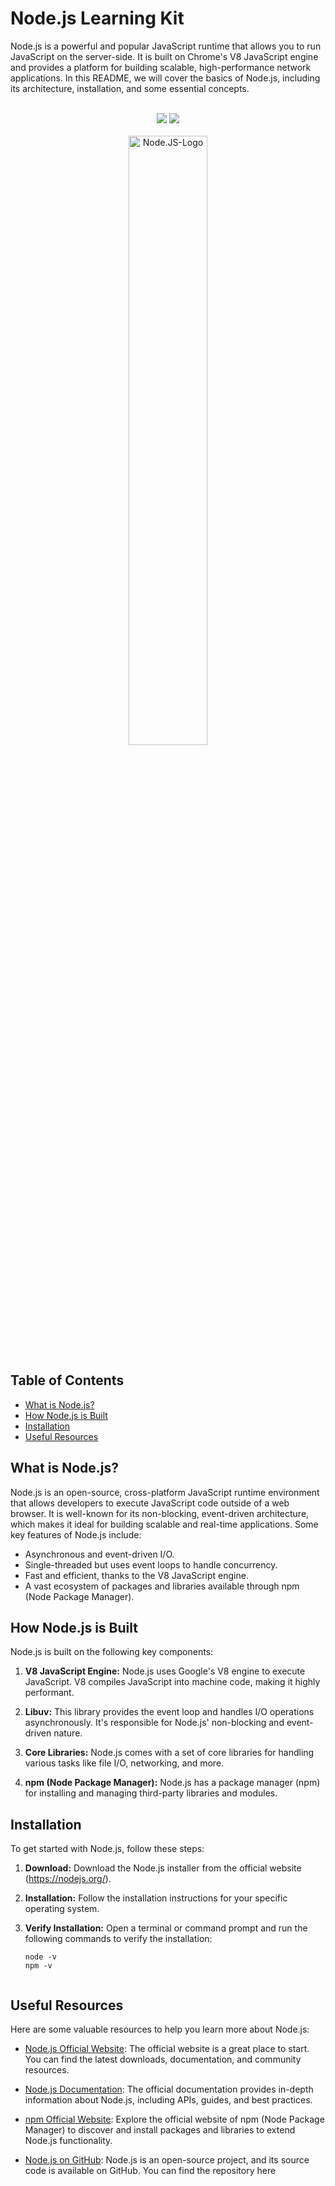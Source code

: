 # Node.js Learning Kit

Node.js is a powerful and popular JavaScript runtime that allows you to run JavaScript on the server-side. It is built on Chrome's V8 JavaScript engine and provides a platform for building scalable, high-performance network applications. In this README, we will cover the basics of Node.js, including its architecture, installation, and some essential concepts.

<br>
<div align="center">
   <img src="https://api.visitorbadge.io/api/visitors?path=https%3A%2F%2Fgithub.com%2Fayushsarode%2FNodeJS-Learning-Kit&label=visitors&countColor=%2337d67a&style=for-the-badge&labelStyle=upper" />
<img src="https://img.shields.io/github/stars/ayushsarode/NodeJS-Learning-Kit?style=for-the-badge" />
<br>
<br>
<img src="https://raw.githubusercontent.com/ayushsarode/NodeJS-Learning-Kit/main/images/nodejs.png" alt="Node.JS-Logo" style="width: 50%; height: 50%;">
</div>


## Table of Contents
- [What is Node.js?](#what-is-nodejs)
- [How Node.js is Built](#how-nodejs-is-built)
- [Installation](#installation)
- [Useful Resources](#useful-resources)


<a name="what-is-nodejs"></a>
## What is Node.js?

Node.js is an open-source, cross-platform JavaScript runtime environment that allows developers to execute JavaScript code outside of a web browser. It is well-known for its non-blocking, event-driven architecture, which makes it ideal for building scalable and real-time applications. Some key features of Node.js include:

- Asynchronous and event-driven I/O.
- Single-threaded but uses event loops to handle concurrency.
- Fast and efficient, thanks to the V8 JavaScript engine.
- A vast ecosystem of packages and libraries available through npm (Node Package Manager).


<a name="how-nodejs-is-built"></a>
## How Node.js is Built

Node.js is built on the following key components:

1. **V8 JavaScript Engine:** Node.js uses Google's V8 engine to execute JavaScript. V8 compiles JavaScript into machine code, making it highly performant.

2. **Libuv:** This library provides the event loop and handles I/O operations asynchronously. It's responsible for Node.js' non-blocking and event-driven nature.

3. **Core Libraries:** Node.js comes with a set of core libraries for handling various tasks like file I/O, networking, and more.

4. **npm (Node Package Manager):** Node.js has a package manager (npm) for installing and managing third-party libraries and modules.


<a name="installation"></a>
## Installation

To get started with Node.js, follow these steps:

1. **Download:** Download the Node.js installer from the official website (https://nodejs.org/).

2. **Installation:** Follow the installation instructions for your specific operating system.

3. **Verify Installation:** Open a terminal or command prompt and run the following commands to verify the installation:

   ```shell
   node -v
   npm -v


<a name="useful-resources"></a>
## Useful Resources

Here are some valuable resources to help you learn more about Node.js:

- [Node.js Official Website](https://nodejs.org/): The official website is a great place to start. You can find the latest downloads, documentation, and community resources.

- [Node.js Documentation](https://nodejs.org/docs/): The official documentation provides in-depth information about Node.js, including APIs, guides, and best practices.

- [npm Official Website](https://www.npmjs.com/): Explore the official website of npm (Node Package Manager) to discover and install packages and libraries to extend Node.js functionality.

- [Node.js on GitHub](https://github.com/nodejs/node): Node.js is an open-source project, and its source code is available on GitHub. You can find the repository here
   
